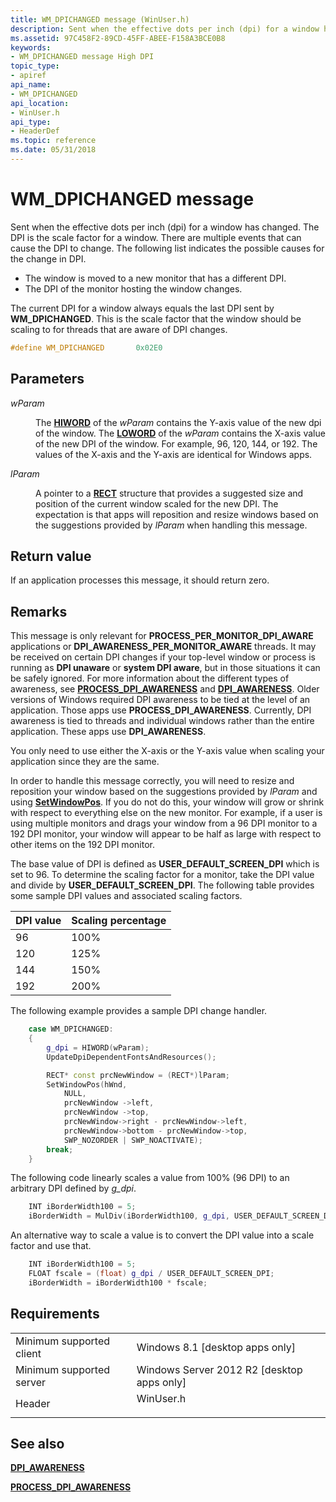 ```yaml
---
title: WM_DPICHANGED message (WinUser.h)
description: Sent when the effective dots per inch (dpi) for a window has changed.
ms.assetid: 97C458F2-89CD-45FF-ABEE-F158A3BCE0B8
keywords:
- WM_DPICHANGED message High DPI
topic_type:
- apiref
api_name:
- WM_DPICHANGED
api_location:
- WinUser.h
api_type:
- HeaderDef
ms.topic: reference
ms.date: 05/31/2018
---
```


# WM\_DPICHANGED message

Sent when the effective dots per inch (dpi) for a window has changed. The DPI is the scale factor for a window. There are multiple events that can cause the DPI to change. The following list indicates the possible causes for the change in DPI.

-   The window is moved to a new monitor that has a different DPI.
-   The DPI of the monitor hosting the window changes.

The current DPI for a window always equals the last DPI sent by **WM\_DPICHANGED**. This is the scale factor that the window should be scaling to for threads that are aware of DPI changes.


```C++
#define WM_DPICHANGED       0x02E0
```



## Parameters

<dl> <dt>

*wParam* 
</dt> <dd>

The [**HIWORD**](/previous-versions/windows/desktop/legacy/ms632657(v=vs.85)) of the *wParam* contains the Y-axis value of the new dpi of the window. The [**LOWORD**](/previous-versions/windows/desktop/legacy/ms632659(v=vs.85)) of the *wParam* contains the X-axis value of the new DPI of the window. For example, 96, 120, 144, or 192. The values of the X-axis and the Y-axis are identical for Windows apps.

</dd> <dt>

*lParam* 
</dt> <dd>

A pointer to a [**RECT**](/previous-versions//dd162897(v=vs.85)) structure that provides a suggested size and position of the current window scaled for the new DPI. The expectation is that apps will reposition and resize windows based on the suggestions provided by *lParam* when handling this message.

</dd> </dl>

## Return value

If an application processes this message, it should return zero.

## Remarks

This message is only relevant for **PROCESS\_PER\_MONITOR\_DPI\_AWARE** applications or **DPI\_AWARENESS\_PER\_MONITOR\_AWARE** threads. It may be received on certain DPI changes if your top-level window or process is running as **DPI unaware** or **system DPI aware**, but in those situations it can be safely ignored. For more information about the different types of awareness, see [**PROCESS\_DPI\_AWARENESS**](/windows/desktop/api/ShellScalingApi/ne-shellscalingapi-process_dpi_awareness) and [**DPI\_AWARENESS**](/windows/desktop/api/windef/ne-windef-dpi_awareness). Older versions of Windows required DPI awareness to be tied at the level of an application. Those apps use **PROCESS\_DPI\_AWARENESS**. Currently, DPI awareness is tied to threads and individual windows rather than the entire application. These apps use **DPI\_AWARENESS**.

You only need to use either the X-axis or the Y-axis value when scaling your application since they are the same.

In order to handle this message correctly, you will need to resize and reposition your window based on the suggestions provided by *lParam* and using [**SetWindowPos**](/windows/desktop/api/winuser/nf-winuser-setwindowpos). If you do not do this, your window will grow or shrink with respect to everything else on the new monitor. For example, if a user is using multiple monitors and drags your window from a 96 DPI monitor to a 192 DPI monitor, your window will appear to be half as large with respect to other items on the 192 DPI monitor.

The base value of DPI is defined as **USER\_DEFAULT\_SCREEN\_DPI** which is set to 96. To determine the scaling factor for a monitor, take the DPI value and divide by **USER\_DEFAULT\_SCREEN\_DPI**. The following table provides some sample DPI values and associated scaling factors.



| DPI value | Scaling percentage |
|-----------|--------------------|
| 96        | 100%               |
| 120       | 125%               |
| 144       | 150%               |
| 192       | 200%               |



 

The following example provides a sample DPI change handler.


```C++
    case WM_DPICHANGED:
    {
        g_dpi = HIWORD(wParam);
        UpdateDpiDependentFontsAndResources();

        RECT* const prcNewWindow = (RECT*)lParam;
        SetWindowPos(hWnd,
            NULL,
            prcNewWindow ->left,
            prcNewWindow ->top,
            prcNewWindow->right - prcNewWindow->left,
            prcNewWindow->bottom - prcNewWindow->top,
            SWP_NOZORDER | SWP_NOACTIVATE);
        break;
    }
```



The following code linearly scales a value from 100% (96 DPI) to an arbitrary DPI defined by *g\_dpi*.


```C++
    INT iBorderWidth100 = 5;
    iBorderWidth = MulDiv(iBorderWidth100, g_dpi, USER_DEFAULT_SCREEN_DPI);
```



An alternative way to scale a value is to convert the DPI value into a scale factor and use that.


```C++
    INT iBorderWidth100 = 5;
    FLOAT fscale = (float) g_dpi / USER_DEFAULT_SCREEN_DPI;
    iBorderWidth = iBorderWidth100 * fscale;
```



## Requirements



|                                     |                                                                                      |
|-------------------------------------|--------------------------------------------------------------------------------------|
| Minimum supported client<br/> | Windows 8.1 \[desktop apps only\]<br/>                                         |
| Minimum supported server<br/> | Windows Server 2012 R2 \[desktop apps only\]<br/>                              |
| Header<br/>                   | <dl> <dt>WinUser.h</dt> </dl> |



## See also

<dl> <dt>

[**DPI\_AWARENESS**](/windows/desktop/api/windef/ne-windef-dpi_awareness)
</dt> <dt>

[**PROCESS\_DPI\_AWARENESS**](/windows/desktop/api/ShellScalingApi/ne-shellscalingapi-process_dpi_awareness)
</dt> </dl>

 

